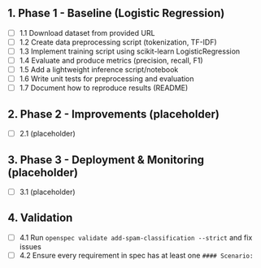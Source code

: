 ## 1. Phase 1 - Baseline (Logistic Regression)
- [ ] 1.1 Download dataset from provided URL
- [ ] 1.2 Create data preprocessing script (tokenization, TF-IDF)
- [ ] 1.3 Implement training script using scikit-learn LogisticRegression
- [ ] 1.4 Evaluate and produce metrics (precision, recall, F1)
- [ ] 1.5 Add a lightweight inference script/notebook
- [ ] 1.6 Write unit tests for preprocessing and evaluation
- [ ] 1.7 Document how to reproduce results (README)

## 2. Phase 2 - Improvements (placeholder)
- [ ] 2.1 (placeholder)

## 3. Phase 3 - Deployment & Monitoring (placeholder)
- [ ] 3.1 (placeholder)

## 4. Validation
- [ ] 4.1 Run `openspec validate add-spam-classification --strict` and fix issues
- [ ] 4.2 Ensure every requirement in spec has at least one `#### Scenario:`
